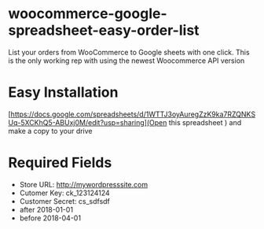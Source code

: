 # woocommerce-google-spreadsheet-easy-order-list
List your orders from WooCommerce to Google sheets with one click. This is the only working rep with using the newest Woocommerce API version

# Easy Installation
[https://docs.google.com/spreadsheets/d/1WTTJ3oyAuregZzK9ka7RZQNKSUq-5XCKhQ5-ABUxj0M/edit?usp=sharing](Open this spreadsheet ) and make a copy to your drive

# Required Fields
* Store URL: http://mywordpresssite.com
* Cutomer Key: ck_123124124
* Customer Secret: cs_sdfsdf
* after 2018-01-01
* before 2018-04-01
